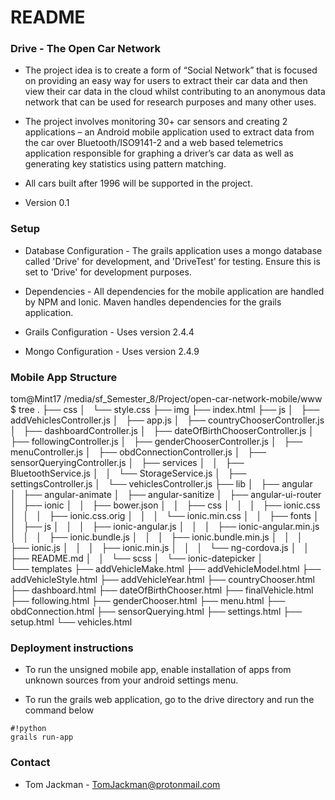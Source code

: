 # README #

### Drive - The Open Car Network ###

* The project idea is to create a form of “Social Network” that is focused on providing an easy way for users to extract their car data and then view their car data in the cloud whilst contributing to an anonymous data network that can be used for research purposes and many other uses. 

* The project involves monitoring 30+ car sensors and creating 2 applications – an Android mobile application used to extract data from the car over Bluetooth/ISO9141-2 and a web based telemetrics application responsible for graphing a driver’s car data as well as generating key statistics using pattern matching. 

* All cars built after 1996 will be supported in the project.

* Version 0.1

### Setup ###

* Database Configuration - The grails application uses a mongo database called 'Drive' for development, and 'DriveTest' for testing. Ensure this is set to 'Drive' for development purposes.

* Dependencies - All dependencies for the mobile application are handled by NPM and Ionic. Maven handles dependencies for the grails application.

* Grails Configuration - Uses version 2.4.4

* Mongo Configuration - Uses version 2.4.9

### Mobile App Structure ###

tom@Mint17 /media/sf_Semester_8/Project/open-car-network-mobile/www $ tree
.
├── css
│   └── style.css
├── img
├── index.html
├── js
│   ├── addVehiclesController.js
│   ├── app.js
│   ├── countryChooserController.js
│   ├── dashboardController.js
│   ├── dateOfBirthChooserController.js
│   ├── followingController.js
│   ├── genderChooserController.js
│   ├── menuController.js
│   ├── obdConnectionController.js
│   ├── sensorQueryingController.js
│   ├── services
│   │   ├── BluetoothService.js
│   │   └── StorageService.js
│   ├── settingsController.js
│   └── vehiclesController.js
├── lib
│   ├── angular
│   ├── angular-animate
│   ├── angular-sanitize
│   ├── angular-ui-router
│   ├── ionic
│   │   ├── bower.json
│   │   ├── css
│   │   │   ├── ionic.css
│   │   │   ├── ionic.css.orig
│   │   │   └── ionic.min.css
│   │   ├── fonts
│   │   ├── js
│   │   │   ├── ionic-angular.js
│   │   │   ├── ionic-angular.min.js
│   │   │   ├── ionic.bundle.js
│   │   │   ├── ionic.bundle.min.js
│   │   │   ├── ionic.js
│   │   │   ├── ionic.min.js
│   │   │   └── ng-cordova.js
│   │   ├── README.md
│   │   └── scss
│   └── ionic-datepicker
│      
└── templates
    ├── addVehicleMake.html
    ├── addVehicleModel.html
    ├── addVehicleStyle.html
    ├── addVehicleYear.html
    ├── countryChooser.html
    ├── dashboard.html
    ├── dateOfBirthChooser.html
    ├── finalVehicle.html
    ├── following.html
    ├── genderChooser.html
    ├── menu.html
    ├── obdConnection.html
    ├── sensorQuerying.html
    ├── settings.html
    ├── setup.html
    └── vehicles.html

 
### Deployment instructions ###

* To run the unsigned mobile app, enable installation of apps from unknown sources from your android settings menu.

* To run the grails web application, go to the drive directory and run the command below 
```
#!python
grails run-app
```

### Contact ###

* Tom Jackman - TomJackman@protonmail.com